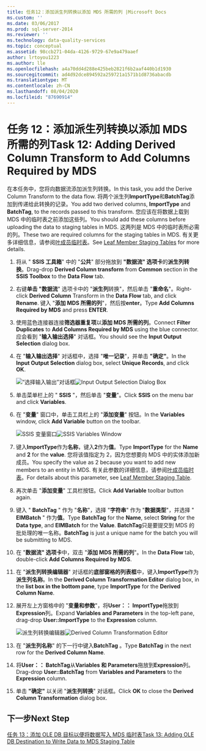 ```yaml
---
title: 任务12：添加派生列转换以添加 MDS 所需的列 |Microsoft Docs
ms.custom: ''
ms.date: 03/06/2017
ms.prod: sql-server-2014
ms.reviewer: ''
ms.technology: data-quality-services
ms.topic: conceptual
ms.assetid: 98ccb271-04da-4126-9729-67e9a479aaef
author: lrtoyou1223
ms.author: lle
ms.openlocfilehash: a4a70dd4d288e425beb2821f6b2aaf440b1d1930
ms.sourcegitcommit: ad4d92dce894592a259721a1571b1d8736abacdb
ms.translationtype: MT
ms.contentlocale: zh-CN
ms.lasthandoff: 08/04/2020
ms.locfileid: "87690914"
---
```

# <a name="task-12-adding-derived-column-transform-to-add-columns-required-by-mds"></a><span data-ttu-id="b1e07-102">任务 12：添加派生列转换以添加 MDS 所需的列</span><span class="sxs-lookup"><span data-stu-id="b1e07-102">Task 12: Adding Derived Column Transform to Add Columns Required by MDS</span></span>
  <span data-ttu-id="b1e07-103">在本任务中，您将向数据流添加派生列转换。</span><span class="sxs-lookup"><span data-stu-id="b1e07-103">In this task, you add the Derive Column Transform to the data flow.</span></span> <span data-ttu-id="b1e07-104">将两个派生列**ImportType**和**BatchTag**添加到传递给此转换的记录。</span><span class="sxs-lookup"><span data-stu-id="b1e07-104">You add two derived columns, **ImportType** and **BatchTag**, to the records passed to this transform.</span></span> <span data-ttu-id="b1e07-105">您应该在将数据上载到 MDS 中的临时表之前添加这些列。</span><span class="sxs-lookup"><span data-stu-id="b1e07-105">You should add these columns before uploading the data to staging tables in MDS.</span></span> <span data-ttu-id="b1e07-106">这两列是 MDS 中的临时表所必需的列。</span><span class="sxs-lookup"><span data-stu-id="b1e07-106">These two are required columns for the staging tables in MDS.</span></span> <span data-ttu-id="b1e07-107">有关更多详细信息，请参阅[叶成员临时表](../master-data-services/leaf-member-staging-table-master-data-services.md)。</span><span class="sxs-lookup"><span data-stu-id="b1e07-107">See [Leaf Member Staging Tables](../master-data-services/leaf-member-staging-table-master-data-services.md) for more details.</span></span>  
  
1.  <span data-ttu-id="b1e07-108">将从 " **SSIS 工具箱**" 中的 "**公共**" 部分拖放到 **"数据流" 选项卡**的**派生列转换**。</span><span class="sxs-lookup"><span data-stu-id="b1e07-108">Drag-drop **Derived Column transform** from **Common** section in the **SSIS Toolbox** to the **Data Flow** tab.</span></span>  
  
2.  <span data-ttu-id="b1e07-109">右键**单击 "数据流**" 选项卡中的 "**派生列**转换"，然后单击 "**重命名**"。</span><span class="sxs-lookup"><span data-stu-id="b1e07-109">Right-click **Derived Column** Transform in the **Data Flow** tab, and click **Rename**.</span></span> <span data-ttu-id="b1e07-110">键入 "**添加 MDS 所需的列**"，然后按**enter**。</span><span class="sxs-lookup"><span data-stu-id="b1e07-110">Type **Add Columns Required by MDS** and press **ENTER**.</span></span>  
  
3.  <span data-ttu-id="b1e07-111">使用蓝色连接器连接**筛选器重复项**以**添加 MDS 所需的列**。</span><span class="sxs-lookup"><span data-stu-id="b1e07-111">Connect **Filter Duplicates** to **Add Columns Required by MDS** using the blue connector.</span></span> <span data-ttu-id="b1e07-112">应会看到 "**输入输出选择**" 对话框。</span><span class="sxs-lookup"><span data-stu-id="b1e07-112">You should see the **Input Output Selection** dialog box.</span></span>  
  
4.  <span data-ttu-id="b1e07-113">在 "**输入输出选择**" 对话框中，选择 "**唯一记录**"，并单击 **"确定"**。</span><span class="sxs-lookup"><span data-stu-id="b1e07-113">In the **Input Output Selection** dialog box, select **Unique Records**, and click **OK**.</span></span>  
  
     <span data-ttu-id="b1e07-114">![“选择输入输出”对话框](../../2014/tutorials/media/et-addingdcttoaddcolumnsrequiredbymds-01.jpg "“选择输入输出”对话框")</span><span class="sxs-lookup"><span data-stu-id="b1e07-114">![Input Output Selection Dialog Box](../../2014/tutorials/media/et-addingdcttoaddcolumnsrequiredbymds-01.jpg "Input Output Selection Dialog Box")</span></span>  
  
5.  <span data-ttu-id="b1e07-115">单击菜单栏上的 " **SSIS** "，然后单击 "**变量**"。</span><span class="sxs-lookup"><span data-stu-id="b1e07-115">Click **SSIS** on the menu bar and click **Variables**.</span></span>  
  
6.  <span data-ttu-id="b1e07-116">在 "**变量**" 窗口中，单击工具栏上的 "**添加变量**" 按钮。</span><span class="sxs-lookup"><span data-stu-id="b1e07-116">In the **Variables** window, click **Add Variable** button on the toolbar.</span></span>  
  
     <span data-ttu-id="b1e07-117">![SSIS 变量窗口](../../2014/tutorials/media/et-addingdcttoaddcolumnsrequiredbymds-02.jpg "SSIS 变量窗口")</span><span class="sxs-lookup"><span data-stu-id="b1e07-117">![SSIS Variables Window](../../2014/tutorials/media/et-addingdcttoaddcolumnsrequiredbymds-02.jpg "SSIS Variables Window")</span></span>  
  
7.  <span data-ttu-id="b1e07-118">键入**ImportType**作为**名称**，键入**2**作为**值**。</span><span class="sxs-lookup"><span data-stu-id="b1e07-118">Type **ImportType** for the **Name** and **2** for the **value**.</span></span> <span data-ttu-id="b1e07-119">您将该值指定为 2，因为您想要向 MDS 中的实体添加新成员。</span><span class="sxs-lookup"><span data-stu-id="b1e07-119">You specify the value as 2 because you want to add new members to an entity in MDS.</span></span> <span data-ttu-id="b1e07-120">有关此参数的详细信息，请参阅[叶成员临时表](../master-data-services/leaf-member-staging-table-master-data-services.md)。</span><span class="sxs-lookup"><span data-stu-id="b1e07-120">For details about this parameter, see [Leaf Member Staging Table](../master-data-services/leaf-member-staging-table-master-data-services.md).</span></span>  
  
8.  <span data-ttu-id="b1e07-121">再次单击 "**添加变量**" 工具栏按钮。</span><span class="sxs-lookup"><span data-stu-id="b1e07-121">Click **Add Variable** toolbar button again.</span></span>  
  
9. <span data-ttu-id="b1e07-122">键入 " **BatchTag** " 作为 "**名称**"，选择 "**字符串**" 作为 "**数据类型**"，并选择 " **EIMBatch** " 作为**值**。</span><span class="sxs-lookup"><span data-stu-id="b1e07-122">Type **BatchTag** for the **Name**, select **String** for the **Data type**, and **EIMBatch** for the **Value**.</span></span> <span data-ttu-id="b1e07-123">**BatchTag**只是要提交到 MDS 的批处理的唯一名称。</span><span class="sxs-lookup"><span data-stu-id="b1e07-123">**BatchTag** is just a unique name for the batch you will be submitting to MDS.</span></span>  
  
10. <span data-ttu-id="b1e07-124">在 "**数据流" 选项卡**中，双击 "**添加 MDS 所需的列**"。</span><span class="sxs-lookup"><span data-stu-id="b1e07-124">In the **Data Flow** tab, double-click **Add Columns Required by MDS**.</span></span>  
  
11. <span data-ttu-id="b1e07-125">在 "**派生列转换编辑器**" 对话框的**底部窗格的列表框**中，键入**ImportType**作为**派生列名称**。</span><span class="sxs-lookup"><span data-stu-id="b1e07-125">In the **Derived Column Transformation Editor** dialog box, in the **list box in the bottom pane**, type **ImportType** for the **Derived Column Name**.</span></span>  
  
12. <span data-ttu-id="b1e07-126">展开左上方窗格中的 "**变量和参数**"，将**User：： ImportType**拖放到**Expression**列。</span><span class="sxs-lookup"><span data-stu-id="b1e07-126">Expand **Variables and Parameters** in the top-left pane, drag-drop **User::ImportType** to the **Expression** column.</span></span>  
  
     <span data-ttu-id="b1e07-127">![派生列转换编辑器](../../2014/tutorials/media/et-addingdcttoaddcolumnsrequiredbymds-03.jpg "派生列转换编辑器")</span><span class="sxs-lookup"><span data-stu-id="b1e07-127">![Derived Column Transformation Editor](../../2014/tutorials/media/et-addingdcttoaddcolumnsrequiredbymds-03.jpg "Derived Column Transformation Editor")</span></span>  
  
13. <span data-ttu-id="b1e07-128">在 "**派生列名称**" 的下一行中键入**BatchTag** 。</span><span class="sxs-lookup"><span data-stu-id="b1e07-128">Type **BatchTag** in the next row for the **Derived Column Name**.</span></span>  
  
14. <span data-ttu-id="b1e07-129">将**User：： BatchTag**从**Variables 和 Parameters**拖放到**Expression**列。</span><span class="sxs-lookup"><span data-stu-id="b1e07-129">Drag-drop **User::BatchTag** from **Variables and Parameters** to the **Expression** column.</span></span>  
  
15. <span data-ttu-id="b1e07-130">单击 **"确定"** 以关闭 "**派生列转换**" 对话框。</span><span class="sxs-lookup"><span data-stu-id="b1e07-130">Click **OK** to close the **Derived Column Transformation** dialog box.</span></span>  
  
## <a name="next-step"></a><span data-ttu-id="b1e07-131">下一步</span><span class="sxs-lookup"><span data-stu-id="b1e07-131">Next Step</span></span>  
 [<span data-ttu-id="b1e07-132">任务 13：添加 OLE DB 目标以便将数据写入 MDS 临时表</span><span class="sxs-lookup"><span data-stu-id="b1e07-132">Task 13: Adding OLE DB Destination to Write Data to MDS Staging Table</span></span>](../../2014/tutorials/task-13-adding-ole-db-destination-to-write-data-to-mds-staging-table.md)  
  
  
